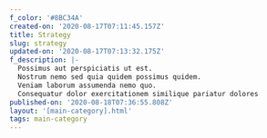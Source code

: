 ```yaml
---
f_color: '#8BC34A'
created-on: '2020-08-17T07:11:45.157Z'
title: Strategy
slug: strategy
updated-on: '2020-08-17T07:13:32.175Z'
f_description: |-
  Possimus aut perspiciatis ut est.
  Nostrum nemo sed quia quidem possimus quidem.
  Veniam laborum assumenda nemo quo.
  Consequatur dolor exercitationem similique pariatur dolores 
published-on: '2020-08-18T07:36:55.808Z'
layout: '[main-category].html'
tags: main-category
---
```



